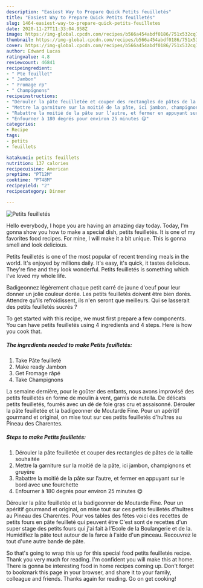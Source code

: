 ```yaml
---
description: "Easiest Way to Prepare Quick Petits feuilletés"
title: "Easiest Way to Prepare Quick Petits feuilletés"
slug: 1464-easiest-way-to-prepare-quick-petits-feuilletes
date: 2020-11-27T11:33:04.958Z
image: https://img-global.cpcdn.com/recipes/b566a454abdf0186/751x532cq70/petits-feuilletes-photo-principale-de-la-recette.jpg
thumbnail: https://img-global.cpcdn.com/recipes/b566a454abdf0186/751x532cq70/petits-feuilletes-photo-principale-de-la-recette.jpg
cover: https://img-global.cpcdn.com/recipes/b566a454abdf0186/751x532cq70/petits-feuilletes-photo-principale-de-la-recette.jpg
author: Edward Lucas
ratingvalue: 4.8
reviewcount: 46841
recipeingredient:
- " Pte feuillet"
- " Jambon"
- " Fromage rp"
- " Champignons"
recipeinstructions:
- "Dérouler la pâte feuilletée et couper des rectangles de pâtes de la taille souhaitée"
- "Mettre la garniture sur la moitié de la pâte, ici jambon, champignons et gruyère"
- "Rabattre la moitié de la pâte sur l’autre, et fermer en appuyant sur le bord avec une fourchette"
- "Enfourner à 180 degrés pour environ 25 minutes 😋"
categories:
- Recipe
tags:
- petits
- feuillets

katakunci: petits feuillets 
nutrition: 137 calories
recipecuisine: American
preptime: "PT12M"
cooktime: "PT48M"
recipeyield: "2"
recipecategory: Dinner

---
```



![Petits feuilletés](https://img-global.cpcdn.com/recipes/b566a454abdf0186/751x532cq70/petits-feuilletes-photo-principale-de-la-recette.jpg)

Hello everybody, I hope you are having an amazing day today. Today, I'm gonna show you how to make a special dish, petits feuilletés. It is one of my favorites food recipes. For mine, I will make it a bit unique. This is gonna smell and look delicious.

Petits feuilletés is one of the most popular of recent trending meals in the world. It's enjoyed by millions daily. It's easy, it's quick, it tastes delicious. They're fine and they look wonderful. Petits feuilletés is something which I've loved my whole life.

Badigeonnez légèrement chaque petit carré de jaune d&#39;oeuf pour leur donner un jolie couleur dorée. Les petits feuilletés doivent être bien dorés. Attendre qu&#39;ils refroidissent, ils n&#39;en seront que meilleurs. Qui se lasserait des petits feuilletés sucrés ?


To get started with this recipe, we must first prepare a few components. You can have petits feuilletés using 4 ingredients and 4 steps. Here is how you cook that.

<!--inarticleads1-->

##### The ingredients needed to make Petits feuilletés:

1. Take  Pâte feuilleté
1. Make ready  Jambon
1. Get  Fromage râpé
1. Take  Champignons


La semaine dernière, pour le goûter des enfants, nous avons improvisé des petits feuilletés en forme de moulin à vent, garnis de nutella. De délicats petits feuilletés, fourrés avec un dé de foie gras cru et assaisonné. Dérouler la pâte feuilletée et la badigeonner de Moutarde Fine. Pour un apéritif gourmand et original, on mise tout sur ces petits feuilletés d&#39;huîtres au Pineau des Charentes. 

<!--inarticleads2-->

##### Steps to make Petits feuilletés:

1. Dérouler la pâte feuilletée et couper des rectangles de pâtes de la taille souhaitée
1. Mettre la garniture sur la moitié de la pâte, ici jambon, champignons et gruyère
1. Rabattre la moitié de la pâte sur l’autre, et fermer en appuyant sur le bord avec une fourchette
1. Enfourner à 180 degrés pour environ 25 minutes 😋


Dérouler la pâte feuilletée et la badigeonner de Moutarde Fine. Pour un apéritif gourmand et original, on mise tout sur ces petits feuilletés d&#39;huîtres au Pineau des Charentes. Pour vos tables des fêtes voici des recettes de petits fours en pâte feuilleté qui peuvent être C&#39;est sont de recettes d&#39;un super stage des petits fours qui j&#39;ai fait à l&#39;Ecole de la Boulangerie et de la. Humidifiez la pâte tout autour de la farce à l&#39;aide d&#39;un pinceau. Recouvrez le tout d&#39;une autre bande de pâte. 

So that's going to wrap this up for this special food petits feuilletés recipe. Thank you very much for reading. I'm confident you will make this at home. There is gonna be interesting food in home recipes coming up. Don't forget to bookmark this page in your browser, and share it to your family, colleague and friends. Thanks again for reading. Go on get cooking!
